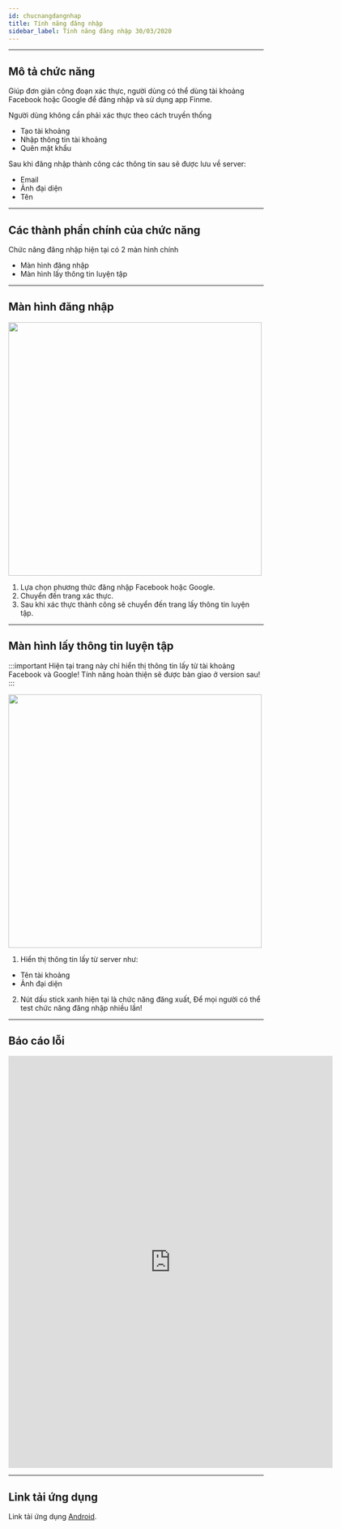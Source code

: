 ```yaml
---
id: chucnangdangnhap
title: Tính năng đăng nhập
sidebar_label: Tính năng đăng nhập 30/03/2020
---
```


---

## Mô tả chức năng

Giúp đơn giản công đoạn xác thực, người dùng có thể dùng tài khoảng Facebook hoặc Google để đăng nhập và sử dụng app Finme. 

Người dùng không cần phải xác thực theo cách truyền thống
- Tạo tài khoảng
- Nhập thông tin tài khoảng
- Quên mật khẩu

Sau khi đăng nhập thành công các thông tin sau sẽ được lưu về server:
- Email
- Ảnh đại diện
- Tên

---

## Các thành phần chính của chức năng

Chức năng đăng nhập hiện tại có 2 màn hình chính
- Màn hình đăng nhập
- Màn hình lấy thông tin luyện tập

---

## Màn hình đăng nhập
<img src="https://raw.githubusercontent.com/coduy96/finmepublic/master/LoginPage.png" width="500" textAlign="center"/>

1. Lựa chọn phương thức đăng nhập Facebook hoặc Google.
1. Chuyển đến trang xác thực.
1. Sau khi xác thực thành công sẽ chuyển đến trang lấy thông tin luyện tập.

---

## Màn hình lấy thông tin luyện tập

:::important
Hiện tại trang này chỉ hiển thị thông tin lấy từ tài khoảng Facebook và Google! Tính năng hoàn thiện sẽ được bàn giao ở version sau!
:::

<img src="https://raw.githubusercontent.com/coduy96/finmepublic/master/GetInfo.png" width="500" textAlign="center"/>

1. Hiển thị thông tin lấy từ server như:
- Tên tài khoảng
- Ảnh đại diện

2. Nút dấu stick xanh hiện tại là chức năng đăng xuất, Để mọi người có thể test chức năng đăng nhập nhiều lần!

---

## Báo cáo lỗi

<iframe src="https://docs.google.com/forms/d/e/1FAIpQLSdPdhYckGxvRRmGJ8il2GWf-5uN53J1NlO5RczYo1GQ-5KLdA/viewform?embedded=true" width="640" height="813" frameborder="0" marginheight="0" marginwidth="0">Đang tải…</iframe>

---
## Link tải ứng dụng

Link tải ứng dụng [Android](https://drive.google.com/file/d/1BTzc9LvJagrJXSZpgNETF6XnYLunMfXv/view?usp=sharing).





